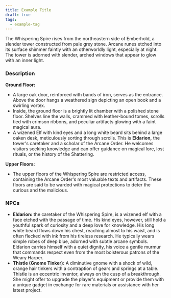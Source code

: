 ```yaml
---
title: Example Title
draft: true
tags:
  - example-tag
---
```

The Whispering Spire rises from the northeastern side of Emberhold, a slender tower constructed from pale grey stone. Arcane runes etched into its surface shimmer faintly with an otherworldly light, especially at night. The tower is adorned with slender, arched windows that appear to glow with an inner light.

### Description
**Ground Floor:**
- A large oak door, reinforced with bands of iron, serves as the entrance. Above the door hangs a weathered sign depicting an open book and a swirling vortex.
- Inside, the ground floor is a brightly lit chamber with a polished stone floor. Shelves line the walls, crammed with leather-bound tomes, scrolls tied with crimson ribbons, and peculiar artifacts glowing with a faint magical aura.
- A wizened Elf with kind eyes and a long white beard sits behind a large oaken desk, meticulously sorting through scrolls. This is **Eldarion,** the tower's caretaker and a scholar of the Arcane Order. He welcomes visitors seeking knowledge and can offer guidance on magical lore, lost rituals, or the history of the Shattering.

**Upper Floors:**
- The upper floors of the Whispering Spire are restricted access, containing the Arcane Order's most valuable texts and artifacts. These floors are said to be warded with magical protections to deter the curious and the malicious.

### NPCs
  
- **Eldarion:** the caretaker of the Whispering Spire, is a wizened elf with a face etched with the passage of time. His kind eyes, however, still hold a youthful spark of curiosity and a deep love for knowledge. His long white beard flows down his chest, reaching almost to his waist, and is often flecked with ink from his tireless research. He typically wears simple robes of deep blue, adorned with subtle arcane symbols. Eldarion carries himself with a quiet dignity, his voice a gentle murmur that commands respect even from the most boisterous patrons of the Weary Harper.
- **Thistle (Gnome Tinker):** A diminutive gnome with a shock of wild, orange hair tinkers with a contraption of gears and springs at a table. Thistle is an eccentric inventor, always on the cusp of a breakthrough. She might offer to upgrade the player's equipment or provide them with a unique gadget in exchange for rare materials or assistance with her latest project.